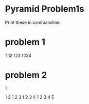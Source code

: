 # Pyramid Problem1s
Print these in commandline 

# problem 1
1
12
123
1234

# problem 2
    1
   1 2
  1 2 3
 1 2 3 4
1 2 3 4 5

